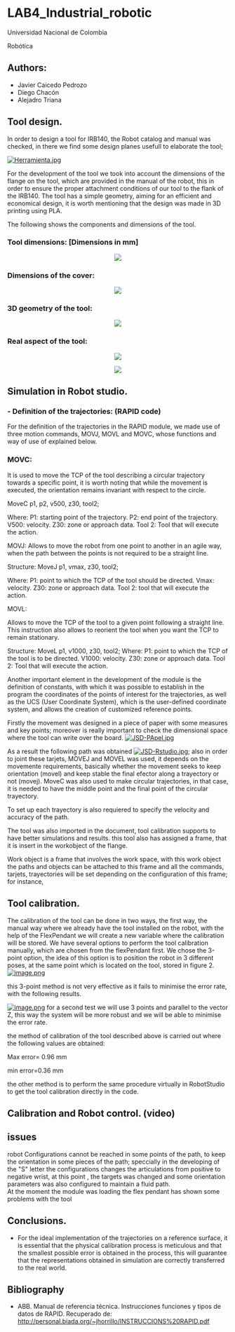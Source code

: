 # LAB4_Industrial_robotic

Universidad Nacional de Colombia

Robótica

## Authors:
- Javier Caicedo Pedrozo
- Diego Chacón 
- Alejadro Triana


## Tool design.

In order to design a tool for IRB140, the Robot catalog and manual was checked, in there we find some design planes usefull to elaborate the tool; 

[![Herramienta.jpg](https://i.postimg.cc/FHGzwKhJ/Herramienta.jpg)](https://postimg.cc/k267bq6n)

For the development of the tool we took into account the dimensions of the flange on the tool, which are provided in the manual of the robot, this in order to ensure the proper attachment conditions of our tool to the flank of the IRB140. The tool has a simple geometry, aiming for an efficient and economical design, it is worth mentioning that the design was made in 3D printing using PLA.

The following shows the components and dimensions of the tool.

### Tool dimensions: [Dimensions in mm]
<p align="center"><img src="https://i.postimg.cc/3JxJy8Rb/tool-medidas.png"</p>

### Dimensions of the cover:
<p align="center"><img src="https://i.postimg.cc/0jckt3tf/medidas-tapa.png"</p>

### 3D geometry of the tool:
<p align="center"><img src="https://i.postimg.cc/L8q9Txjt/modelo3D.png"</p>

### Real aspect of the tool:
<p align="center"><img src="https://i.postimg.cc/J4Y7ZfH7/tool-fis1.jpg"</p>
<p align="center"><img src="https://i.postimg.cc/tR54CZXx/tool-fis2.jpg"</p>


## Simulation in Robot studio.
  ### - Definition of the trajectories: (RAPID code)
For the definition of the trajectories in the RAPID module, we made use of three motion commands, MOVJ, MOVL and MOVC, whose functions and way of use of explained below.

### MOVC:
It is used to move the TCP of the tool describing a circular trajectory towards a specific point, it is worth noting that while the movement is executed, the orientation remains invariant with respect to the circle.


MoveC p1, p2, v500, z30, tool2;

Where:
P1: starting point of the trajectory.
P2: end point of the trajectory.
V500: velocity.
Z30: zone or approach data.
Tool 2: Tool that will execute the action.

MOVJ: 
Allows to move the robot from one point to another in an agile way, when the path between the points is not required to be a straight line.

Structure:
MoveJ p1, vmax, z30, tool2;

Where: 
P1: point to which the TCP of the tool should be directed.
Vmax: velocity.
Z30: zone or approach data.
Tool 2: tool that will execute the action.

MOVL:

Allows to move the TCP of the tool to a given point following a straight line. This instruction also allows to reorient the tool when you want the TCP to remain stationary.

Structure:
MoveL p1, v1000, z30, tool2;
Where:
P1: point to which the TCP of the tool is to be directed.
V1000: velocity.
Z30: zone or approach data.
Tool 2: Tool that will execute the action.

Another important element in the development of the module is the definition of constants, with which it was possible to establish in the program the coordinates of the points of interest for the trajectories, as well as the UCS (User Coordinate System), which is the user-defined coordinate system, and allows the creation of customized reference points.

 

Firstly the movement was designed in a piece of paper with some measures and key points; moreover is really important to check the dimensional space where the tool can write over the board.
[![JSD-PApel.jpg](https://i.postimg.cc/02NDDRvd/JSD-PApel.jpg)](https://postimg.cc/9zvDHkrr)




As a result the following path was obtained
[![JSD-Rstudio.jpg](https://i.postimg.cc/t4ZRGDdH/JSD-Rstudio.jpg)](https://postimg.cc/18S1pGYW); also in order to joint these tarjets, MOVEJ and MOVEL was used, it depends on the movemente requirements, basically whether the movement seeks to keep orientation (movel) and keep stable the final efector along a trayectory or not (movej). 
MoveC was also used to make circular trajectories, in that case, it is needed to have the middle point and the final point of the circular trayectory.

To set up each trayectory is also requiered to specify the velocity and accuracy of the path.

The tool was also imported in the document, tool calibration supports to have better simulations and results. this tool also has assigned a frame, that it is insert in the workobject of the flange.

Work object is a frame that involves the work space, with this work object the paths and objects can be attached to this frame and all the commands, tarjets, trayectories will be set depending on the configuration of this frame; for instance, 

## Tool calibration.
The calibration of the tool can be done in two ways, the first way, the manual way where we already have the tool installed on the robot, with the help of the FlexPendant we will create a new variable where the calibration will be stored.
We have several options to perform the tool calibration manually, which are chosen from the flexPendant first. We chose the 3-point option, the idea of this option is to position the robot in 3 different poses, at the same point which is located on the tool, stored in figure 2.
[![image.png](https://i.postimg.cc/FKG7sffB/image.png)](https://postimg.cc/PLptS5QW)
  
this 3-point method is not very effective as it fails to minimise the error rate, with the following results.
  
[![image.png](https://i.postimg.cc/ZRV3g7F0/image.png)](https://postimg.cc/2bLVLxtf)
for a second test we will use 3 points and parallel to the vector Z, this way the system will be more robust and we will be able to minimise the error rate.

the method of calibration of the tool described above is carried out where the following values are obtained:

Max error= 0.96 mm 

min error=0.36 mm

the other method is to perform the same procedure virtually in RobotStudio to get the tool calibration directly in the code.    







## Calibration and Robot control.   (video) 


## issues 
robot Configurations cannot be reached in some points of the path, to keep the orientation in some pieces of the path; speccially in the developing of the "S" letter the configurations changes the articulations from positive to negative wrist, at this point , the targets was changed and some orientation parameters was also configured to maintain a fluid path.  
At the moment the module was loading the flex pendant has shown some problems with the tool

## Conclusions. 
  - For the ideal implementation of the trajectories on a reference surface, it is essential that the physical calibration process is meticulous and that the smallest possible error is obtained in the process, this will guarantee that the representations obtained in simulation are correctly transferred to the real world.

## Bibliography
  - ABB. Manual de referencia técnica. Instrucciones funciones y tipos de datos de RAPID. Recuperado de: http://personal.biada.org/~jhorrillo/INSTRUCCIONS%20RAPID.pdf 

